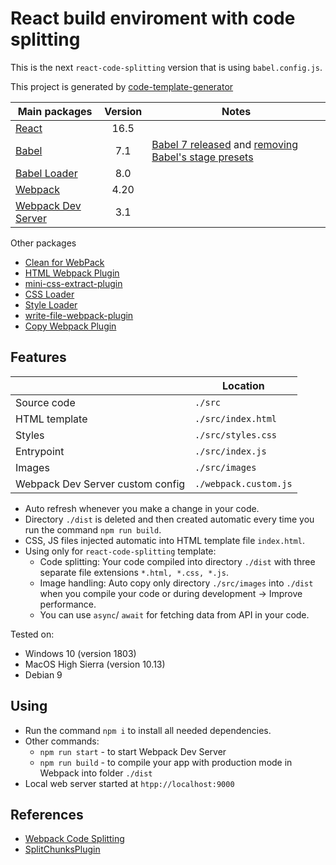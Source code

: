 # React build enviroment with code splitting

This is the next `react-code-splitting` version that is using `babel.config.js`.

This project is generated by [code-template-generator](https://www.npmjs.com/package/code-template-generator)

|Main packages|Version|Notes|
|---|:---:|---|
|[React](https://reactjs.org/)|16.5||
|[Babel](https://babeljs.io/docs/en)|7.1|[Babel 7 released](https://babeljs.io/blog/2018/08/27/7.0.0) and [removing Babel's stage presets](https://babeljs.io/blog/2018/07/27/removing-babels-stage-presets)|
|[Babel Loader](https://github.com/babel/babel-loader)|8.0||
|[Webpack](https://webpack.js.org/concepts/)|4.20||
|[Webpack Dev Server](https://webpack.js.org/configuration/dev-server/)|3.1||

Other packages
* [Clean for WebPack](https://github.com/johnagan/clean-webpack-plugin)
* [HTML Webpack Plugin](https://github.com/jantimon/html-webpack-plugin)
* [mini-css-extract-plugin](https://github.com/webpack-contrib/mini-css-extract-plugin)
* [CSS Loader](https://github.com/webpack-contrib/css-loader)
* [Style Loader](https://github.com/webpack-contrib/style-loader)
* [write-file-webpack-plugin](https://github.com/gajus/write-file-webpack-plugin)
* [Copy Webpack Plugin](https://github.com/webpack-contrib/copy-webpack-plugin)

## Features
||Location|
|---|---|
|Source code|`./src`|
|HTML template|`./src/index.html`|
|Styles|`./src/styles.css`|
|Entrypoint|`./src/index.js`|
|Images|`./src/images`|
|Webpack Dev Server custom config|`./webpack.custom.js`|

* Auto refresh whenever you make a change in your code.
* Directory `./dist` is deleted and then created automatic every time you run the command `npm run build`.
* CSS, JS files injected automatic into HTML template file `index.html`.
* Using only for `react-code-splitting` template:
    * Code splitting: Your code compiled into directory `./dist` with three separate file extensions `*.html, *.css, *.js`.
    * Image handling: Auto copy only directory `./src/images` into `./dist` when you compile your code or during development -> Improve performance.
    * You can use `async`/ `await` for fetching data from API in your code.

Tested on:
* Windows 10 (version 1803)
* MacOS High Sierra (version 10.13)
* Debian 9

## Using
* Run the command `npm i` to install all needed dependencies.
* Other commands:
    * `npm run start` - to start Webpack Dev Server
    * `npm run build` - to compile your app with production mode in Webpack into folder `./dist`
* Local web server started at `htpp://localhost:9000`

## References
* [Webpack Code Splitting](https://webpack.js.org/guides/code-splitting/)
* [SplitChunksPlugin](https://webpack.js.org/plugins/split-chunks-plugin/)